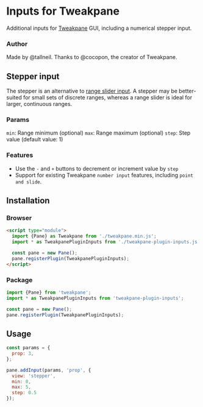 # Inputs for Tweakpane
Additional inputs for [Tweakpane](https://tweakpane.github.io/docs/) GUI, including a numerical stepper input.

### Author
Made by @tallneil. Thanks to @cocopon, the creator of Tweakpane.

## Stepper input
The stepper is an alternative to [range slider input](https://tweakpane.github.io/docs/input-bindings/#number_range). A stepper may be better-suited for small sets of discrete ranges, whereas a range slider is ideal for larger, continuous ranges.

### Params
`min`: Range minimum (optional)
`max`: Range maximum (optional)
`step`: Step value (default value: 1)

### Features 
* Use the `-` and `+` buttons to decrement or increment value by `step`
* Support for existing Tweakpane `number input` features, including `point and slide`. 



## Installation

### Browser
```html
<script type="module">
  import {Pane} as Tweakpane from './tweakpane.min.js';
  import * as TweakpanePluginInputs from './tweakpane-plugin-inputs.js';

  const pane = new Pane();
  pane.registerPlugin(TweakpanePluginInputs);
</script>
```


### Package
```js
import {Pane} from 'tweakpane';
import * as TweakpanePluginInputs from 'tweakpane-plugin-inputs';

const pane = new Pane();
pane.registerPlugin(TweakpanePluginInputs);
```


## Usage
```js
const params = {
  prop: 3,
};

pane.addInput(params, 'prop', {
  view: 'stepper',
  min: 0,
  max: 5, 
  step: 0.5
});
```
